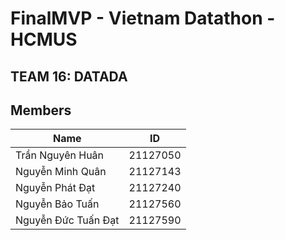 # FinalMVP - Vietnam Datathon - HCMUS
## TEAM 16: DATADA
## Members
| Name | ID |
| --- | --- |
| Trần Nguyên Huân | 21127050 |
| Nguyễn Minh Quân | 21127143 |
| Nguyễn Phát Đạt | 21127240 |
| Nguyễn Bảo Tuấn | 21127560 |
| Nguyễn Đức Tuấn Đạt | 21127590 |
